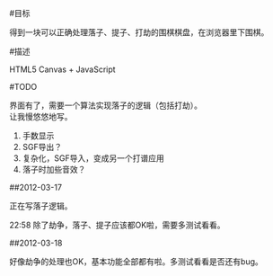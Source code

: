 #目标

得到一块可以正确处理落子、提子、打劫的围棋棋盘，在浏览器里下围棋。

#描述

HTML5 Canvas + JavaScript

#TODO

界面有了，需要一个算法实现落子的逻辑（包括打劫）。  
让我慢悠悠地写。

1. 手数显示
2. SGF导出？
3. 复杂化，SGF导入，变成另一个打谱应用
4. 落子时加些音效？

##2012-03-17

正在写落子逻辑。

22:58 除了劫争，落子、提子应该都OK啦，需要多测试看看。

##2012-03-18

好像劫争的处理也OK，基本功能全部都有啦。多测试看看是否还有bug。
